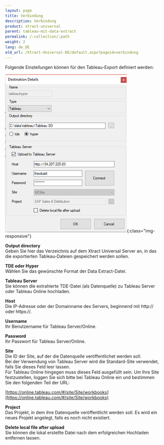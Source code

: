 ```yaml
---
layout: page
title: Verbindung
description: Verbindung
product: xtract-universal
parent: tableau-mit-data-extract
permalink: /:collection/:path
weight: 2
lang: de_DE
old_url: /Xtract-Universal-DE/default.aspx?pageid=verbindung
---
```


Folgende Einstellungen können für den Tableau-Export definiert werden:

![tableauDestinationDetails-hyper](/img/content/tableauDestinationDetails-hyper.png){:class="img-responsive"}

**Output directory** <br>
Geben Sie hier das Verzeichnis auf dem Xtract Universal Server an, in das die exportierten Tableau-Dateien gespeichert werden sollen.

**TDE oder Hyper** <br>
Wählen Sie das gewünschte Format der Data Extract-Datei. 

**Tableau Server** <br>
Sie können die extrahierte TDE-Datei (als Datenquelle) zu Tableau Server oder Tableau Online hochladen.

**Host** <br>
Die IP-Adresse oder der Domainname des Servers, beginnend mit http:// oder https://.

**Username** <br>
Ihr Benutzername für Tableau Server/Online.

**Password** <br>
Ihr Passwort für Tableau Server/Online.


**Site** <br>
Die ID der Site, auf der die Datenquelle veröffentlichet werden soll. <br>
Bei der Verwendung von Tableau Server wird die Standard-Site verwendet, falls Sie dieses Feld leer lassen.<br>
Für Tableau Online hingegen muss dieses Feld ausgefüllt sein. Um Ihre Site festzustellen, loggen Sie sich bitte bei Tableau Online ein und bestimmen Sie den folgenden Teil der URL:

[https://online.tableau.com/#/site/Site/workbooks](https://online.tableau.com/#/site/Site/workbooks)

**Project**<br>
Das Projekt, in dem ihre Datenquelle veröffentlicht werden soll. Es wird ein neues Projekt angelegt, falls es noch nicht existiert.

**Delete local file after upload**<br>
Sie können die lokal erstellte Datei nach dem erfolgreichen Hochladen entfernen lassen.
